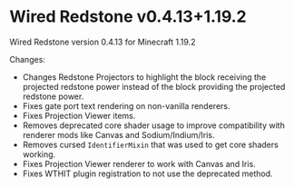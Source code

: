 # Wired Redstone v0.4.13+1.19.2

Wired Redstone version 0.4.13 for Minecraft 1.19.2

Changes:

* Changes Redstone Projectors to highlight the block receiving the projected redstone power instead of the block
  providing the projected redstone power.
* Fixes gate port text rendering on non-vanilla renderers.
* Fixes Projection Viewer items.
* Removes deprecated core shader usage to improve compatibility with renderer mods like Canvas and Sodium/Indium/Iris.
* Removes cursed `IdentifierMixin` that was used to get core shaders working.
* Fixes Projection Viewer renderer to work with Canvas and Iris.
* Fixes WTHIT plugin registration to not use the deprecated method.

